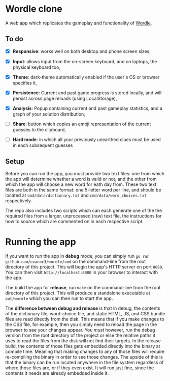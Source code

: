 # Wordle clone

A web app which replicates the gameplay and functionality of [Wordle](https://www.nytimes.com/games/wordle/index.html).

## To do

- [x] **Responsive**: works well on both desktop and phone screen sizes,
- [x] **Input**: allows input from the on-screen keyboard, and on laptops, the physical keyboard too,
- [x] **Theme**: dark-theme automatically enabled if the user's OS or browser specifies it,
- [x] **Persistence**: Current and past game progress is stored locally, and will persist across page reloads (using LocalStorage),
- [x] **Analysis**: Popup containing current and past gameplay statistics, and a graph of your solution distribution,
- [ ] **Share**: button which copies an emoji representation of the current guesses to the clipboard,
- [ ] **Hard mode**: in which all your previously unearthed clues must be used in each subsequent guesses


## Setup

Before you can run the app, you must provide two text files: one from which the app will determine whether a word is valid or not, and the other from which the app will choose a new word for eath day from. These two text files are both in the same format: one 5-letter word per line, and should be located at `cmd/data/dictionary.txt` and `cmd/data/word_choices.txt` respectively.

The repo also includes two scripts which can each generate one of the the required files from a larger, unprocessed (raw) text file, the instructions for how to source which are commented on in each respective script.

# Running the app

If you want to run the app in **debug** mode, you can simply run `go run github.com/evanoc3/wordle/cmd` on the command-line from the root directory of this project. This will begin the app's HTTP server on port `8080`. You can then visit `http://localhost:8080` in your browser to interact with the app.

The build the app for **release**, run `make` on the command-line from the root directory of this project. This will produce a standalone executable at `out/wordle` which you can then run to start the app.

The **difference between debug and release** is that in debug, the contents of the dictionary file, word-choice file, and static HTML, JS, and CSS bundle files are read directly from the disk. This means that if you make changes to the CSS file, for example, then you simply need to reload the page in the browser to see your changes appear. You _must_ however, run the debug version from the root directory of the project or else the relative paths it uses to read the files from the disk will not find their targets. In the release build, the contents of those files gets embedded directly into the binary at compile time. Meaning that making changes to any of those files will require re-compiling the binary in order to see those changes. The upside of this is that the binary can be run located anywhere in the file system regardless of where those files are, or if they even exist. It will run just fine, since the contents it needs are already embedded inside it.
